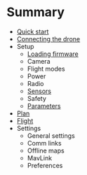 # Summary

* [Quick start](README.md)
* [Connecting the drone](quickstart_connecting_the_drone.md)
* Setup
   * [Loading firmware](setup_loading_firmware.md)
   * Camera
   * Flight modes
   * Power
   * Radio
   * [Sensors](setup_sensors.md)
   * Safety
   * [Parameters](setup_parameters.md)
* [Plan](quickstart_plan.md)
* [Flight](quickstart_flight.md)
* Settings
   * General settings
   * Comm links
   * Offline maps
   * MavLink
   * Preferences

